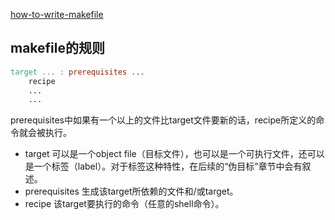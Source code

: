 [how-to-write-makefile](https://seisman.github.io/how-to-write-makefile/overview.html)

## makefile的规则



```makefile
target ... : prerequisites ...
    recipe
    ...
    ...
```

prerequisites中如果有一个以上的文件比target文件要新的话，recipe所定义的命令就会被执行。
- target 
可以是一个object file（目标文件），也可以是一个可执行文件，还可以是一个标签（label）。对于标签这种特性，在后续的“伪目标”章节中会有叙述。
- prerequisites
生成该target所依赖的文件和/或target。
- recipe
该target要执行的命令（任意的shell命令）。